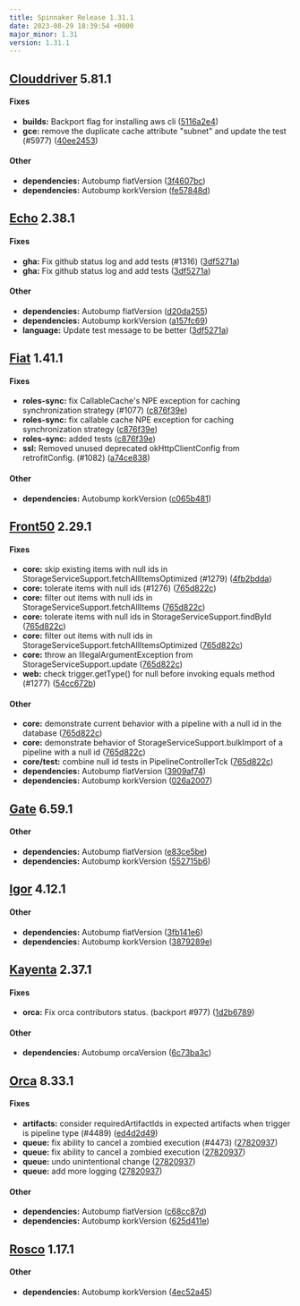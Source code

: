 ```yaml
---
title: Spinnaker Release 1.31.1
date: 2023-08-29 18:39:54 +0000
major_minor: 1.31
version: 1.31.1
---
```


## [Clouddriver](#clouddriver) 5.81.1

#### Fixes

* **builds:**   Backport flag for installing aws cli ([5116a2e4](https://github.com/spinnaker/clouddriver/commit/5116a2e460be3d9b48da6d5e36e0facef5be2fa8))
* **gce:**   remove the duplicate cache attribute "subnet" and update the test (#5977) ([40ee2453](https://github.com/spinnaker/clouddriver/commit/40ee2453d742753628fad5189d97a26d27b56fab))

#### Other

* **dependencies:**   Autobump fiatVersion ([3f4607bc](https://github.com/spinnaker/clouddriver/commit/3f4607bc2d181b3c911340c4b380d97a64448996))
* **dependencies:**   Autobump korkVersion ([fe57848d](https://github.com/spinnaker/clouddriver/commit/fe57848ddd575c8716faab2bc9f3a665ee5f56bf))

## [Echo](#echo) 2.38.1

#### Fixes

* **gha:**   Fix github status log and add tests (#1316) ([3df5271a](https://github.com/spinnaker/echo/commit/3df5271ac1b8134f9383cfc0607fc2bc2e0e4d90))
* **gha:**   Fix github status log and add tests ([3df5271a](https://github.com/spinnaker/echo/commit/3df5271ac1b8134f9383cfc0607fc2bc2e0e4d90))

#### Other

* **dependencies:**   Autobump fiatVersion ([d20da255](https://github.com/spinnaker/echo/commit/d20da255de1fabb96d67012c8d9bc370ba02982c))
* **dependencies:**   Autobump korkVersion ([a157fc69](https://github.com/spinnaker/echo/commit/a157fc690da9d0f9f5f5f0a01aad3b6bfb2f30ed))
* **language:**   Update test message to be better ([3df5271a](https://github.com/spinnaker/echo/commit/3df5271ac1b8134f9383cfc0607fc2bc2e0e4d90))

## [Fiat](#fiat) 1.41.1

#### Fixes

* **roles-sync:**   fix CallableCache's NPE exception for caching synchronization strategy (#1077) ([c876f39e](https://github.com/spinnaker/fiat/commit/c876f39eb5b9990edf1e7e8fe6195407de88a7cc))
* **roles-sync:**   fix callable cache NPE exception for caching synchronization strategy ([c876f39e](https://github.com/spinnaker/fiat/commit/c876f39eb5b9990edf1e7e8fe6195407de88a7cc))
* **roles-sync:**   added tests ([c876f39e](https://github.com/spinnaker/fiat/commit/c876f39eb5b9990edf1e7e8fe6195407de88a7cc))
* **ssl:**   Removed unused deprecated okHttpClientConfig from retrofitConfig. (#1082) ([a74ce838](https://github.com/spinnaker/fiat/commit/a74ce838d1f30486adb17111dea11a7950917f9a))

#### Other

* **dependencies:**   Autobump korkVersion ([c065b481](https://github.com/spinnaker/fiat/commit/c065b481ccd1901d00bf18ed1e29a5678e9c50e2))

## [Front50](#front50) 2.29.1

#### Fixes

* **core:**   skip existing items with null ids in StorageServiceSupport.fetchAllItemsOptimized (#1279) ([4fb2bdda](https://github.com/spinnaker/front50/commit/4fb2bddaf871ff79e41f27d279503a907ae2fe30))
* **core:**   tolerate items with null ids (#1276) ([765d822c](https://github.com/spinnaker/front50/commit/765d822cc75afede27488aa6281401031f42df73))
* **core:**   filter out items with null ids in StorageServiceSupport.fetchAllItems ([765d822c](https://github.com/spinnaker/front50/commit/765d822cc75afede27488aa6281401031f42df73))
* **core:**   tolerate items with null ids in StorageServiceSupport.findById ([765d822c](https://github.com/spinnaker/front50/commit/765d822cc75afede27488aa6281401031f42df73))
* **core:**   filter out items with null ids in StorageServiceSupport.fetchAllItemsOptimized ([765d822c](https://github.com/spinnaker/front50/commit/765d822cc75afede27488aa6281401031f42df73))
* **core:**   throw an IllegalArgumentException from StorageServiceSupport.update ([765d822c](https://github.com/spinnaker/front50/commit/765d822cc75afede27488aa6281401031f42df73))
* **web:**   check trigger.getType() for null before invoking equals method (#1277) ([54cc672b](https://github.com/spinnaker/front50/commit/54cc672ba1796c920fe28f97d7d1c1a2c9f28fc8))

#### Other

* **core:**   demonstrate current behavior with a pipeline with a null id in the database ([765d822c](https://github.com/spinnaker/front50/commit/765d822cc75afede27488aa6281401031f42df73))
* **core:**   demonstrate behavior of StorageServiceSupport.bulkImport of a pipeline with a null id ([765d822c](https://github.com/spinnaker/front50/commit/765d822cc75afede27488aa6281401031f42df73))
* **core/test:**   combine null id tests in PipelineControllerTck ([765d822c](https://github.com/spinnaker/front50/commit/765d822cc75afede27488aa6281401031f42df73))
* **dependencies:**   Autobump fiatVersion ([3909af74](https://github.com/spinnaker/front50/commit/3909af74cb9efd50bf7a64df5af6e45a67d7b19a))
* **dependencies:**   Autobump korkVersion ([026a2007](https://github.com/spinnaker/front50/commit/026a20076b177928226323e89eaccafbdf09a2bd))

## [Gate](#gate) 6.59.1

#### Other

* **dependencies:**   Autobump fiatVersion ([e83ce5be](https://github.com/spinnaker/gate/commit/e83ce5be0673a5e23795131df5bbd0ebab83f702))
* **dependencies:**   Autobump korkVersion ([552715b6](https://github.com/spinnaker/gate/commit/552715b6319564cc108366bfffb85c0af7e76f27))

## [Igor](#igor) 4.12.1

#### Other

* **dependencies:**   Autobump fiatVersion ([3fb141e6](https://github.com/spinnaker/igor/commit/3fb141e655c4e4728f561817dbc54a0306c19094))
* **dependencies:**   Autobump korkVersion ([3879289e](https://github.com/spinnaker/igor/commit/3879289e70a299b2cb7dd191a875aa22fae66101))

## [Kayenta](#kayenta) 2.37.1

#### Fixes

* **orca:**   Fix orca contributors status. (backport #977) ([1d2b6789](https://github.com/spinnaker/kayenta/commit/1d2b67894a808e1d8fa2172cfb9326084fe2e029))

#### Other

* **dependencies:**   Autobump orcaVersion ([6c73ba3c](https://github.com/spinnaker/kayenta/commit/6c73ba3c0b2892d7cb3f6777ccfc2db92295c463))

## [Orca](#orca) 8.33.1

#### Fixes

* **artifacts:**   consider requiredArtifactIds in expected artifacts when trigger is pipeline type (#4489) ([ed4d2d49](https://github.com/spinnaker/orca/commit/ed4d2d4924d5b9207bdb1232b08956d4c3f8b459))
* **queue:**   fix ability to cancel a zombied execution (#4473) ([27820937](https://github.com/spinnaker/orca/commit/27820937fe4f4e89ecc365ca420b72ba6be3a1bf))
* **queue:**   fix ability to cancel a zombied execution ([27820937](https://github.com/spinnaker/orca/commit/27820937fe4f4e89ecc365ca420b72ba6be3a1bf))
* **queue:**   undo unintentional change ([27820937](https://github.com/spinnaker/orca/commit/27820937fe4f4e89ecc365ca420b72ba6be3a1bf))
* **queue:**   add more logging ([27820937](https://github.com/spinnaker/orca/commit/27820937fe4f4e89ecc365ca420b72ba6be3a1bf))

#### Other

* **dependencies:**   Autobump fiatVersion ([c68cc87d](https://github.com/spinnaker/orca/commit/c68cc87dd348eb5186411aa46dbf7bcff09ff6ee))
* **dependencies:**   Autobump korkVersion ([625d411e](https://github.com/spinnaker/orca/commit/625d411ecf8b1c5c396f6801d5895ba5e754ab8b))

## [Rosco](#rosco) 1.17.1

#### Other

* **dependencies:**   Autobump korkVersion ([4ec52a45](https://github.com/spinnaker/rosco/commit/4ec52a45986da73e27a8ceba1f3c34f53283d614))
